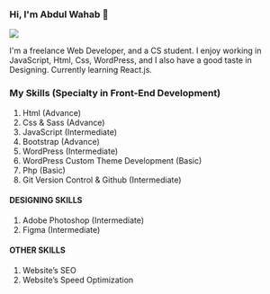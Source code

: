 ### Hi, I'm Abdul Wahab 👋

![](https://arturssmirnovs.github.io/github-profile-readme-generator/images/banner.png)

 I'm a freelance Web Developer, and a CS student. I enjoy working in JavaScript, Html, Css, WordPress, and I also have a good taste in Designing. Currently learning React.js.

### My Skills (Specialty in Front-End Development)
1)	Html (Advance)
2)	Css & Sass (Advance)
3)	JavaScript (Intermediate)
4)	Bootstrap (Advance)
5)	WordPress (Intermediate)
6)  WordPress Custom Theme Development (Basic)
7)  Php	(Basic)
8)	Git Version Control & Github (Intermediate)

#### DESIGNING SKILLS
1)  Adobe Photoshop (Intermediate)
2)	Figma (Intermediate)

#### OTHER SKILLS
1)  Website’s SEO
2)	Website’s Speed Optimization

